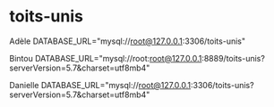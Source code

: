 # toits-unis

Adèle
DATABASE_URL="mysql://root@127.0.0.1:3306/toits-unis"

Bintou
 DATABASE_URL="mysql://root:root@127.0.0.1:8889/toits-unis?serverVersion=5.7&charset=utf8mb4"

 Danielle
 DATABASE_URL="mysql://root@127.0.0.1:3306/toits-unis?serverVersion=5.7&charset=utf8mb4"
